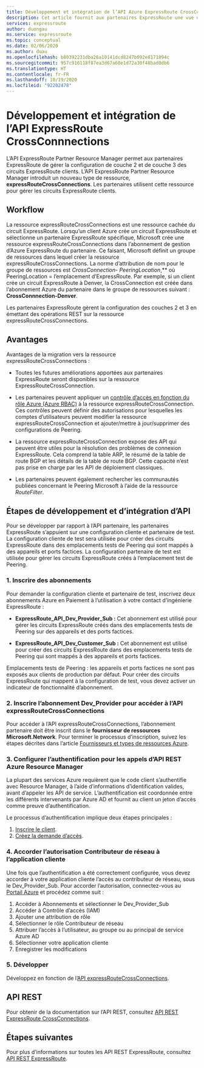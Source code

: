 ```yaml
---
title: Développement et intégration de l’API Azure ExpressRoute CrossConnnections
description: Cet article fournit aux partenaires ExpressRoute une vue d’ensemble détaillée sur le type de ressource expressRouteCrossConnections.
services: expressroute
author: duongau
ms.service: expressroute
ms.topic: conceptual
ms.date: 02/06/2020
ms.author: duau
ms.openlocfilehash: b80392231dba26a10141dcd8247b092e8171894c
ms.sourcegitcommit: 957c916118f87ea3d67a60e1d72a30f48bad0db6
ms.translationtype: HT
ms.contentlocale: fr-FR
ms.lasthandoff: 10/19/2020
ms.locfileid: "92202478"
---
```

# <a name="expressroute-crossconnnections-api-development-and-integration"></a>Développement et intégration de l’API ExpressRoute CrossConnnections

L’API ExpressRoute Partner Resource Manager permet aux partenaires ExpressRoute de gérer la configuration de couche 2 et de couche 3 des circuits ExpressRoute clients. L’API ExpressRoute Partner Resource Manager introduit un nouveau type de ressource, **expressRouteCrossConnections**. Les partenaires utilisent cette ressource pour gérer les circuits ExpressRoute clients.

## <a name="workflow"></a>Workflow

La ressource expressRouteCrossConnections est une ressource cachée du circuit ExpressRoute. Lorsqu’un client Azure crée un circuit ExpressRoute et sélectionne un partenaire ExpressRoute spécifique, Microsoft crée une ressource expressRouteCrossConnections dans l’abonnement de gestion d’Azure ExpressRoute du partenaire. Ce faisant, Microsoft définit un groupe de ressources dans lequel créer la ressource expressRouteCrossConnections. La norme d’attribution de nom pour le groupe de ressources est **CrossConnection-* PeeringLocation*,** où PeeringLocation = l’emplacement d’ExpressRoute. Par exemple, si un client crée un circuit ExpressRoute à Denver, la CrossConnection est créée dans l’abonnement Azure du partenaire dans le groupe de ressources suivant : **CrossConnnection-Denver**.

Les partenaires ExpressRoute gèrent la configuration des couches 2 et 3 en émettant des opérations REST sur la ressource expressRouteCrossConnections.

## <a name="benefits"></a>Avantages

Avantages de la migration vers la ressource expressRouteCrossConnections :

* Toutes les futures améliorations apportées aux partenaires ExpressRoute seront disponibles sur la ressource ExpressRouteCrossConnection.

* Les partenaires peuvent appliquer un [contrôle d’accès en fonction du rôle Azure (Azure RBAC)](../role-based-access-control/overview.md) à la ressource expressRouteCrossConnection. Ces contrôles peuvent définir des autorisations pour lesquelles les comptes d’utilisateurs peuvent modifier la ressource expressRouteCrossConnection et ajouter/mettre à jour/supprimer des configurations de Peering.

* La ressource expressRouteCrossConnection expose des API qui peuvent être utiles pour la résolution des problèmes de connexion ExpressRoute. Cela comprend la table ARP, le résumé de la table de route BGP et les détails de la table de route BGP. Cette capacité n’est pas prise en charge par les API de déploiement classiques.

* Les partenaires peuvent également rechercher les communautés publiées concernant le Peering Microsoft à l’aide de la ressource *RouteFilter*.

## <a name="api-development-and-integration-steps"></a>Étapes de développement et d’intégration d’API

Pour se développer par rapport à l’API partenaire, les partenaires ExpressRoute s’appuient sur une configuration cliente et partenaire de test. La configuration cliente de test sera utilisée pour créer des circuits ExpressRoute dans des emplacements tests de Peering qui sont mappés à des appareils et ports factices. La configuration partenaire de test est utilisée pour gérer les circuits ExpressRoute créés à l’emplacement test de Peering.

### <a name="1-enlist-subscriptions"></a>1. Inscrire des abonnements

Pour demander la configuration cliente et partenaire de test, inscrivez deux abonnements Azure en Paiement à l’utilisation à votre contact d’ingénierie ExpressRoute :
* **ExpressRoute_API_Dev_Provider_Sub :** Cet abonnement est utilisé pour gérer les circuits ExpressRoute créés dans des emplacements tests de Peering sur des appareils et des ports factices.

* **ExpressRoute_API_Dev_Customer_Sub :** Cet abonnement est utilisé pour créer des circuits ExpressRoute dans des emplacements tests de Peering qui sont mappés à des appareils et ports factices.

Emplacements tests de Peering : les appareils et ports factices ne sont pas exposés aux clients de production par défaut. Pour créer des circuits ExpressRoute qui mappent à la configuration de test, vous devez activer un indicateur de fonctionnalité d’abonnement.

### <a name="2-register-the-dev_provider-subscription-to-access-the-expressroutecrossconnections-api"></a>2. Inscrire l’abonnement Dev_Provider pour accéder à l’API expressRouteCrossConnections

Pour accéder à l’API expressRouteCrossConnections, l’abonnement partenaire doit être inscrit dans le **fournisseur de ressources Microsoft.Network**. Pour terminer le processus d’inscription, suivez les étapes décrites dans l’article [Fournisseurs et types de ressources Azure](../azure-resource-manager/management/resource-providers-and-types.md#azure-portal).

### <a name="3-set-up-authentication-for-azure-resource-manager-rest-api-calls"></a>3. Configurer l’authentification pour les appels d’API REST Azure Resource Manager

La plupart des services Azure requièrent que le code client s’authentifie avec Resource Manager, à l’aide d’informations d’identification valides, avant d’appeler les API de service. L’authentification est coordonnée entre les différents intervenants par Azure AD et fournit au client un jeton d’accès comme preuve d’authentification.

Le processus d’authentification implique deux étapes principales :

1. [Inscrire le client](/rest/api/azure/#register-your-client-application-with-azure-ad).
2. [Créez la demande d’accès](/rest/api/azure/#create-the-request).

### <a name="4-provide-network-contributor-permission-to-the-client-application"></a>4. Accorder l’autorisation Contributeur de réseau à l’application cliente

Une fois que l’authentification a été correctement configurée, vous devez accorder à votre application cliente l’accès au contributeur de réseau, sous le Dev_Provider_Sub. Pour accorder l’autorisation, connectez-vous au [Portail Azure](https://ms.portal.azure.com/#home) et procédez comme suit :

1. Accéder à Abonnements et sélectionner le Dev_Provider_Sub
2. Accéder à Contrôle d’accès (IAM)
3. Ajouter une attribution de rôle
4. Sélectionner le rôle Contributeur de réseau
5. Attribuer l’accès à l’utilisateur, au groupe ou au principal de service Azure AD
6. Sélectionner votre application cliente
7. Enregistrer les modifications

### <a name="5-develop"></a>5. Développer

Développez en fonction de l’[API expressRouteCrossConnections](/rest/api/expressroute/expressroutecrossconnections).

## <a name="rest-api"></a>API REST

Pour obtenir de la documentation sur l’API REST, consultez [API REST ExpressRoute CrossConnections](/rest/api/expressroute/expressroutecrossconnections).

## <a name="next-steps"></a>Étapes suivantes

Pour plus d’informations sur toutes les API REST ExpressRoute, consultez [API REST ExpressRoute](/rest/api/expressroute/).